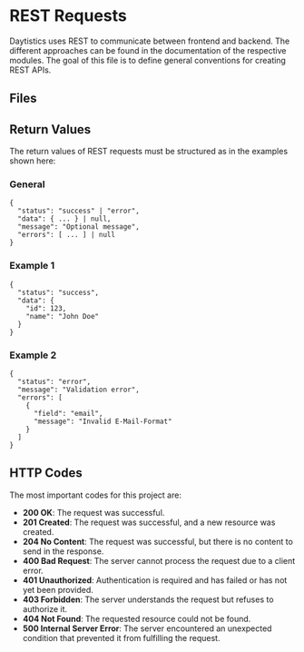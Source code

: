 # REST Requests
Daytistics uses REST to communicate between frontend and backend. The different approaches can be found in the documentation of the respective modules. The goal of this file is to define general conventions for creating REST APIs.

## Files

## Return Values
The return values ​​of REST requests must be structured as in the examples shown here:

### General
```
{
  "status": "success" | "error",
  "data": { ... } | null,
  "message": "Optional message",
  "errors": [ ... ] | null
}

```

### Example 1
```
{
  "status": "success",
  "data": {
    "id": 123,
    "name": "John Doe"
  }
}
```

### Example 2
```
{
  "status": "error",
  "message": "Validation error",
  "errors": [
    {
      "field": "email",
      "message": "Invalid E-Mail-Format"
    }
  ]
}
```


## HTTP Codes
The most important codes for this project are:
- **200 OK**: The request was successful.
- **201 Created**: The request was successful, and a new resource was created.
- **204 No Content**: The request was successful, but there is no content to send in the response.
- **400 Bad Request**: The server cannot process the request due to a client error.
- **401 Unauthorized**: Authentication is required and has failed or has not yet been provided.
- **403 Forbidden**: The server understands the request but refuses to authorize it.
- **404 Not Found**: The requested resource could not be found.
- **500 Internal Server Error**: The server encountered an unexpected condition that prevented it from fulfilling the request.